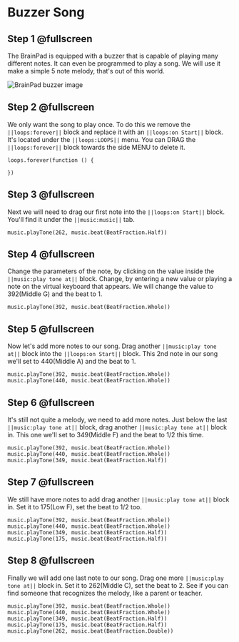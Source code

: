 # Buzzer Song

## Step 1 @fullscreen

The BrainPad is equipped with a buzzer that is capable of playing many different notes. It can even be programmed to play a song. We will use it make a simple 5 note melody, that's out of this world. 
 
![BrainPad buzzer image](/static/images/buzzer.jpg)

## Step 2 @fullscreen
We only want the song to play once. To do this we remove the ``||loops:forever||`` block and replace it with an ``||loops:on Start||`` block. It's located under the ``||loops:LOOPS||`` menu. You can DRAG the ``||loops:forever||`` block towards the side MENU to delete it. 
```blocks
loops.forever(function () {
    
})
```

## Step 3 @fullscreen

Next we will need to drag our first note into the ``||loops:on Start||`` block. You'll find it under the ``||music:music||`` tab. 

```blocks
music.playTone(262, music.beat(BeatFraction.Half))
```

## Step 4 @fullscreen 
Change the parameters of the note, by clicking on the value inside the ``||music:play tone at||`` block. Change, by entering a new value or playing a note on the virtual keyboard that appears. We will change the value to 392(Middle G) and the beat to 1.

```blocks
music.playTone(392, music.beat(BeatFraction.Whole))
```

## Step 5 @fullscreen
Now let's add more notes to our song. Drag another ``||music:play tone at||`` block into the ``||loops:on Start||`` block. This 2nd note in our song we'll set to 440(Middle A) and the beat to 1.
 
```blocks
music.playTone(392, music.beat(BeatFraction.Whole))
music.playTone(440, music.beat(BeatFraction.Whole))
```

## Step 6 @fullscreen 
It's still not quite a melody, we need to add more notes. Just below the last ``||music:play tone at||`` block, drag another ``||music:play tone at||`` block in. This one we'll set to 349(Middle F) and the beat to 1/2 this time.

```blocks
music.playTone(392, music.beat(BeatFraction.Whole))
music.playTone(440, music.beat(BeatFraction.Whole))
music.playTone(349, music.beat(BeatFraction.Half))
```

## Step 7 @fullscreen 
We still have more notes to add drag another ``||music:play tone at||`` block in. Set it to 175(Low F), set the beat to 1/2 too.

```blocks
music.playTone(392, music.beat(BeatFraction.Whole))
music.playTone(440, music.beat(BeatFraction.Whole))
music.playTone(349, music.beat(BeatFraction.Half))
music.playTone(175, music.beat(BeatFraction.Half))
```

## Step 8 @fullscreen 
Finally we will add one last note to our song. Drag one more ``||music:play tone at||`` block in. Set it to 262(Middle C), set the beat to 2. See if you can find someone that recognizes the melody, like a parent or teacher.

```blocks
music.playTone(392, music.beat(BeatFraction.Whole))
music.playTone(440, music.beat(BeatFraction.Whole))
music.playTone(349, music.beat(BeatFraction.Half))
music.playTone(175, music.beat(BeatFraction.Half))
music.playTone(262, music.beat(BeatFraction.Double))
```
